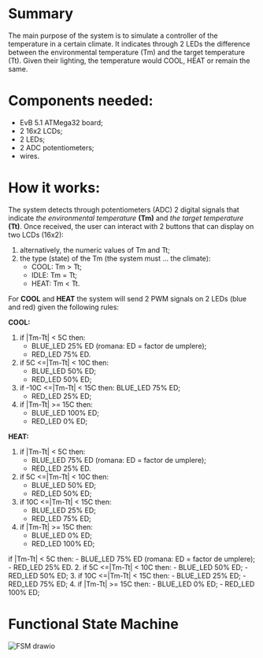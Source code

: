 # **Summary**
The main purpose of the system is to simulate a controller of the temperature in a certain climate. It indicates through 2 LEDs the difference between the environmental temperature (Tm) and the target temperature (Tt). Given their lighting, the temperature would COOL, HEAT or remain the same.

# **Components needed:**
- EvB 5.1 ATMega32 board;
- 2 16x2 LCDs;
- 2 LEDs;
- 2 ADC potentiometers;
- wires.

# **How it works:**
The system detects through potentiometers (ADC) 2 digital signals that indicate *the environmental temperature* **(Tm)** and *the target temperature* **(Tt)**. Once received, the user can interact with 2 buttons that can display on two LCDs (16x2):

1. alternatively, the numeric values of Tm and Tt;
2. the type (state) of the Tm (the system must ... the climate):
	- COOL: Tm > Tt;
	- IDLE: Tm = Tt;
	- HEAT: Tm < Tt.

For **COOL** and **HEAT** the system will send 2 PWM signals on 2 LEDs (blue and red) given the following rules:

**COOL:**
1. if |Tm-Tt| < 5C then:
	- BLUE_LED 25% ED (romana: ED = factor de umplere);
	- RED_LED 75% ED.
2. if 5C <=|Tm-Tt| < 10C then:
	- BLUE_LED 50% ED;
	- RED_LED 50% ED;
3. if -10C <=|Tm-Tt| < 15C then:
	 BLUE_LED 75% ED;
	- RED_LED 25% ED;
4. if |Tm-Tt| >= 15C then:
	- BLUE_LED 100% ED;
	- RED_LED 0% ED;

**HEAT:**
1. if |Tm-Tt| < 5C then:
	- BLUE_LED 75% ED (romana: ED = factor de umplere);
	- RED_LED 25% ED.
2. if 5C <=|Tm-Tt| < 10C then:
	- BLUE_LED 50% ED;
	- RED_LED 50% ED;
3. if 10C <=|Tm-Tt| < 15C then:
	- BLUE_LED 25% ED;
	- RED_LED 75% ED;
4. if |Tm-Tt| >= 15C then:
	- BLUE_LED 0% ED;
	- RED_LED 100% ED;

if |Tm-Tt| < 5C then:
	- BLUE_LED 75% ED (romana: ED = factor de umplere);
	- RED_LED 25% ED.
2. if 5C <=|Tm-Tt| < 10C then:
	- BLUE_LED 50% ED;
	- RED_LED 50% ED;
3. if 10C <=|Tm-Tt| < 15C then:
	- BLUE_LED 25% ED;
	- RED_LED 75% ED;
4. if |Tm-Tt| >= 15C then:
	- BLUE_LED 0% ED;
	- RED_LED 100% ED;
 
 # Functional State Machine
![FSM drawio](https://github.com/user-attachments/assets/c725f2bb-28de-4968-8964-7576d731c193)
